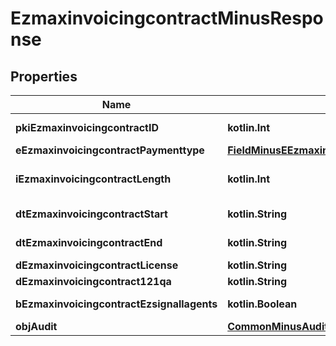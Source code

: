 
# EzmaxinvoicingcontractMinusResponse

## Properties
Name | Type | Description | Notes
------------ | ------------- | ------------- | -------------
**pkiEzmaxinvoicingcontractID** | **kotlin.Int** | The unique ID of the Ezmaxinvoicingcontract | 
**eEzmaxinvoicingcontractPaymenttype** | [**FieldMinusEEzmaxinvoicingcontractPaymenttype**](FieldMinusEEzmaxinvoicingcontractPaymenttype.md) |  | 
**iEzmaxinvoicingcontractLength** | **kotlin.Int** | The length in years of the Ezmaxinvoicingcontract | 
**dtEzmaxinvoicingcontractStart** | **kotlin.String** | The start date of the Ezmaxinvoicingcontract | 
**dtEzmaxinvoicingcontractEnd** | **kotlin.String** | The end date of the Ezmaxinvoicingcontract | 
**dEzmaxinvoicingcontractLicense** | **kotlin.String** | The price of the license | 
**dEzmaxinvoicingcontract121qa** | **kotlin.String** | The price for 121QA | 
**bEzmaxinvoicingcontractEzsignallagents** | **kotlin.Boolean** | Whether eZsign is for all agents | 
**objAudit** | [**CommonMinusAudit**](CommonMinusAudit.md) |  | 



